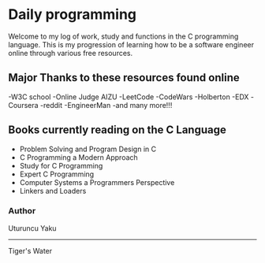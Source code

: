 # Daily programming  
Welcome to my log of work, study and functions in the C programming 
language. This is my progression of learning how to be a software 
engineer online through various free resources.

## Major Thanks to these resources found online  
-W3C school
-Online Judge AIZU
-LeetCode
-CodeWars
-Holberton
-EDX
-Coursera
-reddit
-EngineerMan
-and many more!!!  

## Books currently reading on the C Language  
* Problem Solving and Program Design in C
* C Programming a Modern Approach
* Study for C Programming
* Expert C Programming
* Computer Systems a Programmers Perspective
* Linkers and Loaders

### Author  
Uturuncu Yaku  
*************  
Tiger's Water
